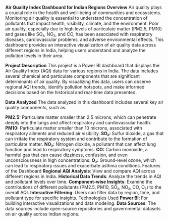 **Air Quality Index Dashboard for Indian Regions
Overview**
Air quality plays a crucial role in the health and well-being of communities and ecosystems. Monitoring air quality is essential to understand the concentration of pollutants that impact health, visibility, climate, and the environment. Poor air quality, especially due to high levels of particulate matter (PM2.5, PM10) and gases like SO₂, NO₂, and CO, has been associated with respiratory diseases, cardiovascular problems, and adverse environmental effects. This dashboard provides an interactive visualization of air quality data across different regions in India, helping users understand and analyze the pollution levels in their area.

**Project Description**
This project is a Power BI dashboard that displays the Air Quality Index (AQI) data for various regions in India. The data includes several chemical and particulate components that are significant determinants of air quality. By visualizing this data, users can observe regional AQI trends, identify pollution hotspots, and make informed decisions based on the historical and real-time data presented.

**Data Analyzed**
The data analyzed in this dashboard includes several key air quality components, such as:

**PM2.5:** Particulate matter smaller than 2.5 microns, which can penetrate deeply into the lungs and affect respiratory and cardiovascular health.
**PM10:** Particulate matter smaller than 10 microns, associated with respiratory ailments and reduced air visibility.
**SO₂:** Sulfur dioxide, a gas that can irritate the respiratory system and contribute to the formation of particulate matter.
**NO₂:** Nitrogen dioxide, a pollutant that can affect lung function and lead to respiratory symptoms.
**CO:** Carbon monoxide, a harmful gas that can cause dizziness, confusion, and even unconsciousness in high concentrations.
**O₃:** Ground-level ozone, which can lead to respiratory issues and exacerbate asthma conditions.
Features of the Dashboard
**Regional AQI Analysis**: View and compare AQI across different regions in India.
**Historical Data Trends**: Analyze the trends in AQI and pollutant levels over time.
**Component-wise Insights**: Examine the contributions of different pollutants (PM2.5, PM10, SO₂, NO₂, CO, O₃) to the overall AQI.
**Interactive Filtering**: Users can filter data by region, time, and pollutant type for specific insights.
Technologies Used
**Power BI**: For building interactive visualizations and data modeling.
**Data Sources**: The data sources include open-source repositories and governmental datasets on air quality across Indian regions.
